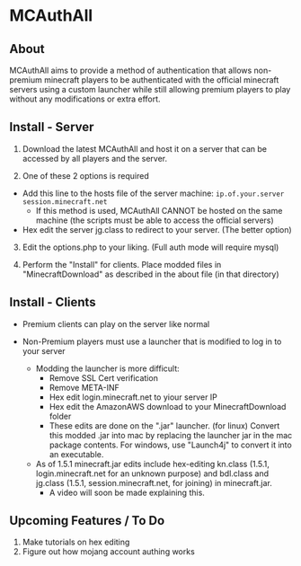 MCAuthAll
=========

About
-----

MCAuthAll aims to provide a method of authentication that allows non-premium minecraft players to be authenticated with the official minecraft servers using a custom launcher while still allowing premium players to play without any modifications or extra effort.

Install - Server
----------------

1. Download the latest MCAuthAll and host it on a server that can be accessed by all players and the server.

2. One of these 2 options is required
  * Add this line to the hosts file of the server machine:
  `ip.of.your.server session.minecraft.net`
      * If this method is used, MCAuthAll CANNOT be hosted on the same machine (the scripts must be able to access the official servers)
  * Hex edit the server jg.class to redirect to your server. (The better option)

3. Edit the options.php to your liking. (Full auth mode will require mysql)

4. Perform the "Install" for clients. Place modded files in "MinecraftDownload" as described in the about file (in that directory)

Install - Clients
-----------------

* Premium clients can play on the server like normal

* Non-Premium players must use a launcher that is modified to log in to your server
  * Modding the launcher is more difficult:
      * Remove SSL Cert verification
      * Remove META-INF
      * Hex edit login.minecraft.net to yiour server IP
      * Hex edit the AmazonAWS download to your MinecraftDownload folder
      * These edits are done on the ".jar" launcher. (for linux) Convert this modded .jar into mac by replacing the launcher jar in the mac package contents. For windows, use "Launch4j" to convert it into an executable.
  * As of 1.5.1 minecraft.jar edits include hex-editing kn.class (1.5.1, login.minecraft.net for an unknown purpose) and bdl.class and jg.class (1.5.1, session.minecraft.net, for joining) in minecraft.jar.
      * A video will soon be made explaining this.

Upcoming Features / To Do
-------------------------

1. Make tutorials on hex editing
2. Figure out how mojang account authing works
